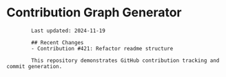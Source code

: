 # Contribution Graph Generator
            
            Last updated: 2024-11-19
            
            ## Recent Changes
            - Contribution #421: Refactor readme structure
            
            This repository demonstrates GitHub contribution tracking and commit generation.
        